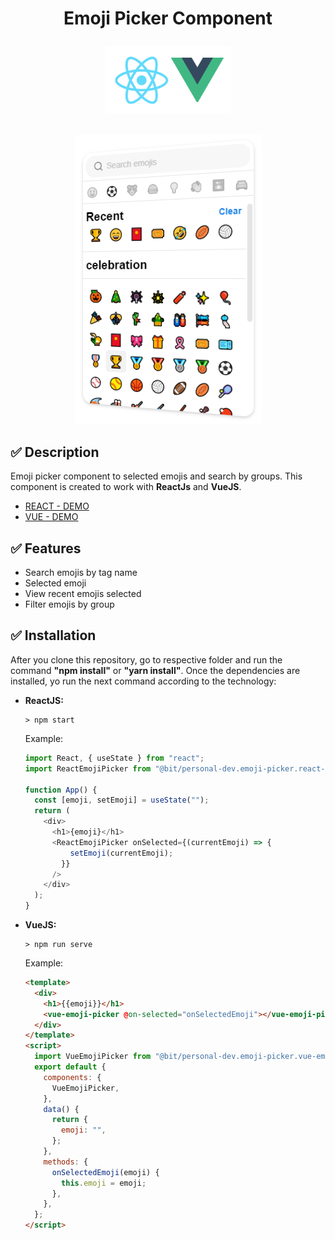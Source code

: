 <h1>
    <p align="center">
        Emoji Picker Component
    </p>
    <p align="center">
        <img  src="./technologies.png" width="200px" />
    </p>
</h1>

<p align="center">
    <img src="./emoji-picker.PNG"  />
</p>

## :white_check_mark: Description

Emoji picker component to selected emojis and search by groups. This component is created to work with **ReactJs** and **VueJS**.
* [REACT - DEMO](https://bit.dev/personal-dev/emoji-picker/react-emoji-picker)
* [VUE - DEMO](https://bit.dev/personal-dev/emoji-picker/vue-emoji-picker)

## :white_check_mark: Features

- Search emojis by tag name
- Selected emoji
- View recent emojis selected
- Filter emojis by group

## :white_check_mark: Installation

After you clone this repository, go to respective folder and run the command **"npm install"** or **"yarn install"**.
Once the dependencies are installed, yo run the next command according to the technology:

- **ReactJS:**

  ```console
  > npm start
  ```

  Example:

  ```javascript
  import React, { useState } from "react";
  import ReactEmojiPicker from "@bit/personal-dev.emoji-picker.react-emoji-picker";

  function App() {
    const [emoji, setEmoji] = useState("");
    return (
      <div>
        <h1>{emoji}</h1>
        <ReactEmojiPicker onSelected={(currentEmoji) => {
            setEmoji(currentEmoji);
          }}
        />
      </div>
    );
  }
  ```

- **VueJS:**

  ```console
  > npm run serve
  ```

  Example:

  ```html
  <template>
    <div>
      <h1>{{emoji}}</h1>
      <vue-emoji-picker @on-selected="onSelectedEmoji"></vue-emoji-picker>
    </div>
  </template>
  <script>
    import VueEmojiPicker from "@bit/personal-dev.emoji-picker.vue-emoji-picker";
    export default {
      components: {
        VueEmojiPicker,
      },
      data() {
        return {
          emoji: "",
        };
      },
      methods: {
        onSelectedEmoji(emoji) {
          this.emoji = emoji;
        },
      },
    };
  </script>
  ```
